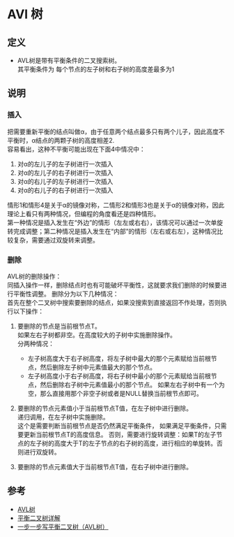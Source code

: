 # AVl 树

## 定义
* AVL树是带有平衡条件的二叉搜索树。<br>其平衡条件为 每个节点的左子树和右子树的高度差最多为1

## 说明
### 插入
把需要重新平衡的结点叫做α，由于任意两个结点最多只有两个儿子，因此高度不平衡时，α结点的两颗子树的高度相差2.<br>容易看出，这种不平衡可能出现在下面4中情况中：<br>
1. 对α的左儿子的左子树进行一次插入
2. 对α的左儿子的右子树进行一次插入
3. 对α的右儿子的左子树进行一次插入
4. 对α的右儿子的右子树进行一次插入

情形1和情形4是关于α的镜像对称，二情形2和情形3也是关于α的镜像对称，因此理论上看只有两种情况，但编程的角度看还是四种情形。<br>
第一种情况是插入发生在“外边”的情形（左左或右右），该情况可以通过一次单旋转完成调整；第二种情况是插入发生在“内部”的情形（左右或右左），这种情况比较复杂，需要通过双旋转来调整。


### 删除
AVL树的删除操作：<br>
同插入操作一样，删除结点时也有可能破坏平衡性，这就要求我们删除的时候要进行平衡性调整。
删除分为以下几种情况：<br>
首先在整个二叉树中搜索要删除的结点，如果没搜索到直接返回不作处理，否则执行以下操作：<br>
1. 要删除的节点是当前根节点T。<br>
如果左右子树都非空。在高度较大的子树中实施删除操作。<br>
分两种情况：
    * 左子树高度大于右子树高度，将左子树中最大的那个元素赋给当前根节点，然后删除左子树中元素值最大的那个节点。
    * 左子树高度小于右子树高度，将右子树中最小的那个元素赋给当前根节点，然后删除右子树中元素值最小的那个节点。
    如果左右子树中有一个为空，那么直接用那个非空子树或者是NULL替换当前根节点即可。

2. 要删除的节点元素值小于当前根节点T值，在左子树中进行删除。<br>
递归调用，在左子树中实施删除。<br>
这个是需要判断当前根节点是否仍然满足平衡条件，
如果满足平衡条件，只需要更新当前根节点T的高度信息。
否则，需要进行旋转调整：如果T的左子节点的左子树的高度大于T的左子节点的右子树的高度，进行相应的单旋转。否则进行双旋转。
3. 要删除的节点元素值大于当前根节点T值，在右子树中进行删除。


## 参考
- [AVL树](https://suanfa.herokuapp.com/3%E6%A0%91/avltree/)
- [平衡二叉树详解](https://blog.csdn.net/u010442302/article/details/52713585)
- [一步一步写平衡二叉树（AVL树）](https://www.cnblogs.com/andyidea/archive/2012/08/20/2642583.html)